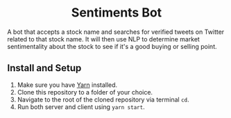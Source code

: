 <h1 align="center">Sentiments Bot</h1>
<p>A bot that accepts a stock name and searches for verified tweets on Twitter related to that stock name. It will then use NLP to determine market sentimentality about the stock to see if it's a good buying or selling point.</p>

## Install and Setup

1. Make sure you have [Yarn](https://classic.yarnpkg.com/en/docs/install/#windows-stable) installed.
2. Clone this repository to a folder of your choice.
3. Navigate to the root of the cloned repository via terminal `cd`.
4. Run both server and client using `yarn start`.
